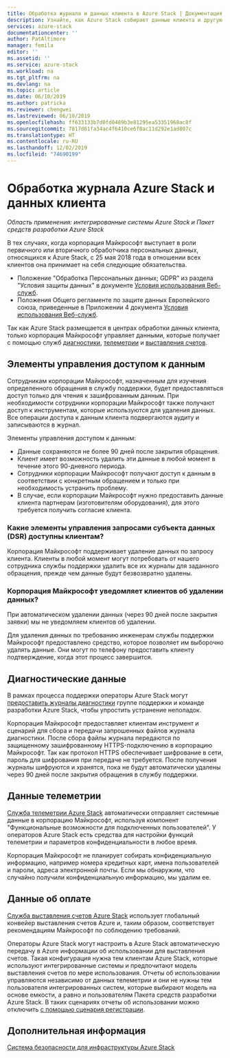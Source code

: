 ```yaml
---
title: Обработка журнала и данных клиента в Azure Stack | Документация Майкрософт
description: Узнайте, как Azure Stack собирает данные клиента и другую информацию.
services: azure-stack
documentationcenter: ''
author: PatAltimore
manager: femila
editor: ''
ms.assetid: ''
ms.service: azure-stack
ms.workload: na
ms.tgt_pltfrm: na
ms.devlang: na
ms.topic: article
ms.date: 06/10/2019
ms.author: patricka
ms.reviewer: chengwei
ms.lastreviewed: 06/10/2019
ms.openlocfilehash: ff633133b7d0fd0489b3e81295ea53351968ac8f
ms.sourcegitcommit: 7817d61fa34ac4f6410ce6f8ac11d292e1ad807c
ms.translationtype: HT
ms.contentlocale: ru-RU
ms.lasthandoff: 12/02/2019
ms.locfileid: "74690199"
---
```

# <a name="azure-stack-log-and-customer-data-handling"></a>Обработка журнала Azure Stack и данных клиента 
*Область применения: интегрированные системы Azure Stack и Пакет средств разработки Azure Stack*  

В тех случаях, когда корпорация Майкрософт выступает в роли первичного или вторичного обработчика персональных данных, относящихся к Azure Stack, с 25 мая 2018 года в отношении всех клиентов она принимает на себя следующие обязательства.

- Положение "Обработка Персональных данных; GDPR" из раздела "Условия защиты данных" в документе [Условия использования Веб-служб](http://www.microsoftvolumelicensing.com/DocumentSearch.aspx?Mode=3&DocumentTypeId=31).
- Положения Общего регламенте по защите данных Европейского союза, приведенные в Приложении 4 документа [Условия использования Веб-служб](http://www.microsoftvolumelicensing.com/DocumentSearch.aspx?Mode=3&DocumentTypeId=31).

Так как Azure Stack размещается в центрах обработки данных клиента, только корпорация Майкрософт управляет данными, которые получает с помощью служб [диагностики](azure-stack-configure-on-demand-diagnostic-log-collection.md#use-the-privileged-endpoint-pep-to-collect-diagnostic-logs), [телеметрии](azure-stack-telemetry.md) и [выставления счетов](azure-stack-usage-reporting.md).  

## <a name="data-access-controls"></a>Элементы управления доступом к данным 
Сотрудникам корпорации Майкрософт, назначенным для изучения определенного обращения в службу поддержки, будет предоставляться доступ только для чтения к зашифрованным данным. При необходимости сотрудники корпорации Майкрософт также получают доступ к инструментам, которые используются для удаления данных. Все операции доступа к данным клиента подвергаются аудиту и записываются в журнал.  

Элементы управления доступом к данным:
- Данные сохраняются не более 90 дней после закрытия обращения.
- Клиент имеет возможность удалить эти данные в любой момент в течение этого 90-дневного периода.
- Сотрудники корпорации Майкрософт получают доступ к данным в соответствии с конкретным обращением и только при необходимость устранить проблему.
- В случае, если корпорации Майкрософт нужно предоставить данные клиента партнерам (изготовителям оборудования), для этого требуется получить согласие клиента.  

### <a name="what-data-subject-requests-dsr-controls-do-customers-have"></a>Какие элементы управления запросами субъекта данных (DSR) доступны клиентам?
Корпорация Майкрософт поддерживает удаление данных по запросу клиента. Клиенты в любой момент могут потребовать от нашего сотрудника службы поддержки удалить все их журналы для заданного обращения, прежде чем данные будут безвозвратно удалены.  

### <a name="does-microsoft-notify-customers-when-the-data-is-deleted"></a>Корпорация Майкрософт уведомляет клиентов об удалении данных?
При автоматическом удалении данных (через 90 дней после закрытия заявки) мы не уведомляем клиентов об удалении.

Для удаления данных по требованию инженерам службы поддержки Майкрософт предоставлено средство, которое позволяет им выборочно удалять данные. Они могут по телефону предоставить клиенту подтверждение, когда этот процесс завершится.

## <a name="diagnostic-data"></a>Диагностические данные
В рамках процесса поддержки операторы Azure Stack могут [предоставить журналы диагностики](azure-stack-configure-on-demand-diagnostic-log-collection.md#use-the-privileged-endpoint-pep-to-collect-diagnostic-logs) группе поддержки и команде разработки Azure Stack, чтобы упростить устранение неполадок.

Корпорация Майкрософт предоставляет клиентам инструмент и сценарий для сбора и передачи запрошенных файлов журнала диагностики. После сбора файлы журнала передаются по защищенному зашифрованному HTTPS-подключению в корпорацию Майкрософт. Так как протокол HTTPS обеспечивает шифрование в сети, пароль для шифрования при передаче не требуется. После получения журналы шифруются и хранятся, пока не будут автоматически удалены через 90 дней после закрытия обращения в службу поддержки.

## <a name="telemetry-data"></a>Данные телеметрии
[Служба телеметрии Azure Stack](azure-stack-telemetry.md) автоматически отправляет системные данные в корпорацию Майкрософт, используя компонент "Функциональные возможности для подключенных пользователей". У операторов Azure Stack есть средства для настройки функций телеметрии и параметров конфиденциальности в любое время.

Корпорация Майкрософт не планирует собирать конфиденциальную информацию, например номера кредитных карт, имена пользователей и пароли, адреса электронной почты. Если мы обнаружим, что случайно получили конфиденциальную информацию, мы удалим ее.

## <a name="billing-data"></a>Данные об оплате
[Служба выставления счетов Azure Stack](azure-stack-usage-reporting.md) использует глобальный конвейер выставления счетов Azure и, таким образом, соответствует рекомендациям Майкрософт по соблюдению требований.

Операторы Azure Stack могут настроить в Azure Stack автоматическую передачу в Azure информации об использовании для выставления счетов. Такая конфигурация нужна тем клиентам Azure Stack, которые используют интегрированные системы и предпочитают модель выставления счетов по мере использования. Отчеты об использовании управляются независимо от данных телеметрии и они не нужны тем пользователя интегрированных систем, которые выбирают модель на основе емкости, а равно и пользователям Пакета средств разработки Azure Stack. В таких сценариях отчеты об использовании можно отключить [с помощью сценария регистрации](azure-stack-usage-reporting.md).


## <a name="next-steps"></a>Дополнительная информация 
[Система безопасности для инфраструктуры Azure Stack](azure-stack-security-foundations.md) 

